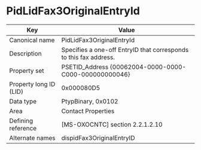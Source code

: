 # PidLidFax3OriginalEntryId

| Key | Value |
|---|---|
| Canonical name | PidLidFax3OriginalEntryId |
| Description | Specifies a one-off EntryID that corresponds to this fax address. |
| Property set | PSETID_Address {00062004-0000-0000-C000-000000000046} |
| Property long ID (LID) | 0x000080D5 |
| Data type | PtypBinary, 0x0102 |
| Area | Contact Properties |
| Defining reference | [MS-OXOCNTC] section 2.2.1.2.10 |
| Alternate names | dispidFax3OriginalEntryID |
